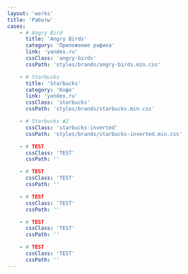 ```yaml
---
layout: 'works'
title: 'Работы'
cases:
	- # Angry Bird
	  title: 'Angry Birds'
	  category: 'Приложение рафика'
	  link: 'yandex.ru'
	  cssClass: 'angry-birds'
	  cssPath: 'styles/brands/angry-birds.min.css'

	- # Starbucks
	  title: 'Starbucks'
	  category: 'Кофе'
	  link: 'yandex.ru'
	  cssClass: 'starbucks'
	  cssPath: 'styles/brands/starbucks.min.css'

	- # Starbucks #2
	  cssClass: 'starbucks-inverted'
	  cssPath: 'styles/brands/starbucks-inverted.min.css'

	- # TEST
	  cssClass: 'TEST'
	  cssPath: ''

	- # TEST
	  cssClass: 'TEST'
	  cssPath: ''

	- # TEST
	  cssClass: 'TEST'
	  cssPath: ''

	- # TEST
	  cssClass: 'TEST'
	  cssPath: ''

	- # TEST
	  cssClass: 'TEST'
	  cssPath: ''
---
```

